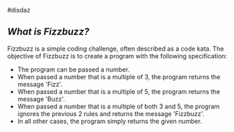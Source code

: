 #disdaz

## _What is Fizzbuzz?_ ##

Fizzbuzz is a simple coding challenge, often described as a code kata. The objective of Fizzbuzz is to create a program with the following specification:

 * The program can be passed a number.
 * When passed a number that is a multiple of 3, the program returns the message 'Fizz'.
 * When passed a number that is a multiple of 5, the program returns the message 'Buzz'.
 * When passed a number that is a multiple of both 3 and 5, the program ignores the previous 2 rules 
   and returns the message 'Fizzbuzz'.
 * In all other cases, the program simply returns the given number.

